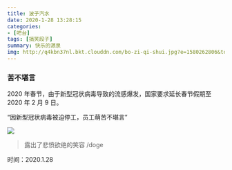 ```yaml
---
title: 波子汽水
date: 2020-1-28 13:28:15
categories:
- [吧台]
tags: [搞笑段子]
summary: 快乐的源泉
img: http://q4kbn37nl.bkt.clouddn.com/bo-zi-qi-shui.jpg?e=1580262806&token=0QXSKIUWEaWqa_m3RP0dA04KO2cPXzgzVsWCBGHf:stxIFM06Y_atF7MZijUWiyNzWbo
---
```


### 苦不堪言

2020 年春节，由于新型冠状病毒导致的流感爆发，国家要求延长春节假期至 2020 年 2 月 9 日。

“因新型冠状病毒被迫停工，员工萌苦不堪言”

![](http://q4kbn37nl.bkt.clouddn.com/ku-bu-kan-yan.jpg?e=1580193490&token=0QXSKIUWEaWqa_m3RP0dA04KO2cPXzgzVsWCBGHf:ycFNNrGXhxvEfMoPrTZR4cDQVSw)

> 露出了悲愤欲绝的笑容 /doge

时间：2020.1.28
